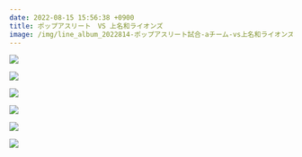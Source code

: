 ```yaml
---
date: 2022-08-15 15:56:38 +0900
title: ポップアスリート　VS 上名和ライオンズ
image: /img/line_album_2022814-ポップアスリート試合-aチーム-vs上名和ライオンズ_220815_131.jpg
---
```

![](/img/line_album_2022814-ポップアスリート試合-aチーム-vs上名和ライオンズ_220815_77.jpg)

![](/img/line_album_2022814-ポップアスリート試合-aチーム-vs上名和ライオンズ_220815_58.jpg)

![](/img/line_album_2022814-ポップアスリート試合-aチーム-vs上名和ライオンズ_220815_53.jpg)

![](/img/line_album_2022814-ポップアスリート試合-aチーム-vs上名和ライオンズ_220815_127.jpg)

![](/img/line_album_2022814-ポップアスリート試合-aチーム-vs上名和ライオンズ_220815_121.jpg)

![](/img/line_album_2022814-ポップアスリート試合-aチーム-vs上名和ライオンズ_220815_35.jpg)
